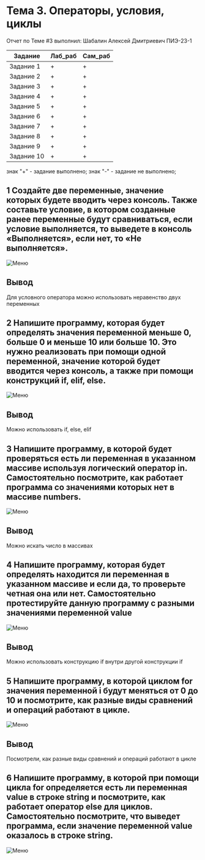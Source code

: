 # Тема 3. Операторы, условия, циклы

Отчет по Теме #3 выполнил: Шабалин Алексей Дмитриевич
ПИЭ-23-1

| Задание | Лаб_раб | Сам_раб |
| ------ | ------ | ------ |
| Задание 1 | + | + |
| Задание 2 | + | + |
| Задание 3 | + | + |
| Задание 4 | + | + |
| Задание 5 | + | + |
| Задание 6 | + | + |
| Задание 7 | + | + |
| Задание 8 | + | + |
| Задание 9 | + | + |
| Задание 10 | + | + |

знак "+" - задание выполнено; знак "-" - задание не выполнено;

## 1 Создайте две переменные, значение которых будете вводить через консоль. Также составьте условие, в котором созданные ранее переменные будут сравниваться, если условие выполняется, то выведете в консоль «Выполняется», если нет, то «Не выполняется».

![Меню](https://github.com/xsweezex/SoftwareEngineering/blob/tema3/pic/lab1.jpg)

## Вывод
Для условного оператора можно использовать неравенство двух переменных

## 2 Напишите программу, которая будет определять значения переменной меньше 0, больше 0 и меньше 10 или больше 10. Это нужно реализовать при помощи одной переменной, значение которой будет вводится через консоль, а также при помощи конструкций if, elif, else.

![Меню](https://github.com/xsweezex/SoftwareEngineering/blob/tema3/pic/lab2.jpg)

## Вывод
Можно использовать if, else, elif

## 3 Напишите программу, в которой будет проверяться есть ли переменная в указанном массиве используя логический оператор in. Самостоятельно посмотрите, как работает программа со значениями которых нет в массиве numbers.

![Меню](https://github.com/xsweezex/SoftwareEngineering/blob/tema3/pic/lab3.jpg)

## Вывод
Можно искать число в массивах

## 4 Напишите программу, которая будет определять находится ли переменная в указанном массиве и если да, то проверьте четная она или нет. Самостоятельно протестируйте данную программу с разными значениями переменной value

![Меню](https://github.com/xsweezex/SoftwareEngineering/blob/tema3/pic/lab4.jpg)

## Вывод
Можно использовать конструкцию if внутри другой конструкции if

## 5 Напишите программу, в которой циклом for значения переменной i будут меняться от 0 до 10 и посмотрите, как разные виды сравнений и операций работают в цикле.

![Меню](https://github.com/xsweezex/SoftwareEngineering/blob/tema3/pic/lab5.jpg)

## Вывод
Посмотрели, как разные виды сравнений и операций работают в цикле

## 6 Напишите программу, в которой при помощи цикла for определяется есть ли переменная value в строке string и посмотрите, как работает оператор else для циклов. Самостоятельно посмотрите, что выведет программа, если значение переменной value оказалось в строке string.

![Меню](https://github.com/xsweezex/SoftwareEngineering/blob/tema3/pic/lab6.jpg)




